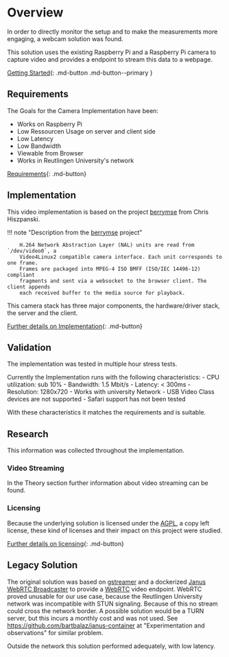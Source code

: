 # Overview

In order to directly monitor the setup and to make the measurements more engaging, a webcam solution was found.

This solution uses the existing Raspberry Pi and a Raspberry Pi camera to capture video and provides a endpoint to stream this data to a webpage.

[Getting Started](10-spyglass-getting-started.md){: .md-button .md-button--primary }

## Requirements

The Goals for the Camera Implementation have been:

- Works on Raspberry Pi
- Low Ressourcen Usage on server and client side
- Low Latency
- Low Bandwidth
- Viewable from Browser
- Works in Reutlingen University's network

[Requirements](20-spyglass-requirements.md){: .md-button}

## Implementation

This video implementation is based on the project [berrymse](https://github.com/thinkski/berrymse) from Chris Hiszpanski. 

!!! note "Description from the [berrymse](https://github.com/thinkski/berrymse) project"

        H.264 Network Abstraction Layer (NAL) units are read from `/dev/video0`, a
        Video4Linux2 compatible camera interface. Each unit corresponds to one frame.
        Frames are packaged into MPEG-4 ISO BMFF (ISO/IEC 14496-12) compliant
        fragments and sent via a websocket to the browser client. The client appends
        each received buffer to the media source for playback.

This camera stack has three major components, the hardware/driver stack, the server and the client.

[Further details on Implementation](30-spyglass-implementation.md){: .md-button}

## Validation

The implementation was tested in multiple hour stress tests. 

Currently the Implementation runs with the following characteristics:
    - CPU utilization: sub 10%
    - Bandwidth: 1.5 Mbit/s
    - Latency: < 300ms
    - Resolution: 1280x720
    - Works with university Network
    - USB Video Class devices are not supported
    - Safari support has not been tested

With these characteristics it matches the requirements and is suitable.

<!-- [Validation](40-spyglass-validation.md){: .md-button} -->

## Research

This information was collected throughout the implementation. 

### Video Streaming

In the Theory section further information about video streaming can be found.
### Licensing

Because the underlying solution is licensed under the [AGPL](https://www.gnu.org/licenses/agpl-3.0.en.html), a copy left license, these kind of licenses and their impact on this project were studied.

[Further details on licensing](Theory/licensetheory.md){: .md-button}

## Legacy Solution
The original solution was based on [gstreamer](Sources/gstreamer.md) and a dockerized [Janus WebRTC Broadcaster](./Streamers/janus.md) to provide a [WebRTC](Theory/webRTC.md) video endpoint. WebRTC proved unusable for our use case, because the Reutlingen University network was incompatible with STUN signaling. Because of this no stream could cross the network border. A possible solution would be a TURN server, but this incurs a monthly cost and was not used. See https://github.com/bartbalaz/janus-container at "Experimentation and observations" for similar problem.

Outside the network this solution performed adequately, with low latency.
